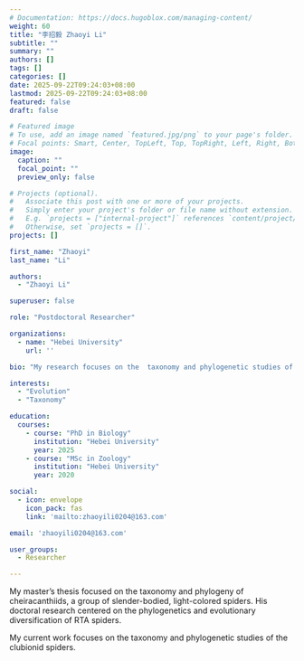 ```yaml
---
# Documentation: https://docs.hugoblox.com/managing-content/
weight: 60
title: "李招毅 Zhaoyi Li"
subtitle: ""
summary: ""
authors: []
tags: []
categories: []
date: 2025-09-22T09:24:03+08:00
lastmod: 2025-09-22T09:24:03+08:00
featured: false
draft: false

# Featured image
# To use, add an image named `featured.jpg/png` to your page's folder.
# Focal points: Smart, Center, TopLeft, Top, TopRight, Left, Right, BottomLeft, Bottom, BottomRight.
image:
  caption: ""
  focal_point: ""
  preview_only: false

# Projects (optional).
#   Associate this post with one or more of your projects.
#   Simply enter your project's folder or file name without extension.
#   E.g. `projects = ["internal-project"]` references `content/project/deep-learning/index.md`.
#   Otherwise, set `projects = []`.
projects: []

first_name: "Zhaoyi"
last_name: "Li"

authors:
  - "Zhaoyi Li"

superuser: false

role: "Postdoctoral Researcher"

organizations:
  - name: "Hebei University"
    url: ''

bio: "My research focuses on the  taxonomy and phylogenetic studies of arachnids."

interests:
  - "Evolution"
  - "Taxonomy"

education:
  courses:
    - course: "PhD in Biology"
      institution: "Hebei University"
      year: 2025
    - course: "MSc in Zoology"
      institution: "Hebei University"
      year: 2020

social:
  - icon: envelope
    icon_pack: fas
    link: 'mailto:zhaoyili0204@163.com'

email: 'zhaoyili0204@163.com'

user_groups:
  - Researcher

---
```


My master’s thesis focused on the taxonomy and phylogeny of cheiracanthiids, a group of slender-bodied, light-colored spiders. His doctoral research centered on the phylogenetics and evolutionary diversification of RTA spiders.

My current work focuses on the taxonomy and phylogenetic studies of the clubionid spiders.
